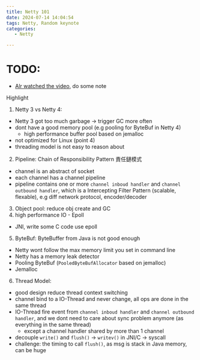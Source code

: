 ```yaml
---
title: Netty 101
date: 2024-07-14 14:04:54
tags: Netty, Random keynote
categories: 
   - Netty

---
```


# TODO:
- [Alr watched the video](https://www.bilibili.com/video/BV1oT411J7Zh/?spm_id_from=333.788.recommend_more_video.11&vd_source=0954589fea8abfa18b6bebeb41768a7c), do some note


Highlight

1. Netty 3 vs Netty 4: 
  - Netty 3 got too much garbage -> trigger GC more often
  - dont have a good memory pool (e.g pooling for ByteBuf in Netty 4)
    - high performance buffer pool based on jemalloc
  - not optimized for Linux (point 4)
  - threading model is not easy to reason about

2. Pipeline: Chain of Responsibility Pattern 責任鏈模式
  - channel is an abstract of socket
  - each channel has a channel pipeline 
  - pipeline contains one or more `channel inboud handler` and `channel outbound handler`, which is a Intercepting Filter Pattern (scalable, flexable), e.g diff network protocol, encoder/decoder

3. Object pool: reduce obj create and GC
4. high performance IO - Epoll
  - JNI, write some C code use epoll 

5. ByteBuf: ByteBuffer from Java is not good enough
  - Netty wont follow the max memory limit you set in command line 
  - Netty has a memory leak detector
  - Pooling ByteBuf (`PooledByteBufAllocator` based on jemalloc)
  - Jemalloc

6. Thread Model: 
  - good design reduce thread context switching
  - channel bind to a IO-Thread and never change, all ops are done in the same thread
  - IO-Thread fire event from `channel inboud handler` and `channel outbound handler`, and we dont need to care about sync problem anymore (as everything in the same thread)
    - except a channel handler shared by more than 1 channel
   - decouple `write()` and `flush()` -> `writev()` in JNI/C -> syscall 
   - challenge: the timing to call `flush()`, as msg is stack in Java memory, can be huge